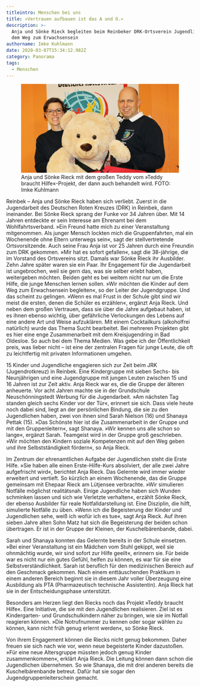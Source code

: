 ```yaml
---
titleintro: Menschen bei uns
title: »Vertrauen aufbauen ist das A und O.«
description: >-
  Anja und Sönke Rieck begleiten beim Reinbeker DRK-Ortsverein Jugendliche auf
  dem Weg zum Erwachsensein
authorname: Imke Kuhlmann
date: 2020-03-07T15:34:12.982Z
category: Panorama
tags:
  - Menschen
---
```

<figure>
  <img src="/static/media/Anja-Soenke-Rieck.jpg">
  <figcaption>
Anja und Sönke Rieck mit dem großen Teddy vom »Teddy braucht Hilfe«-Projekt, der dann auch behandelt wird. FOTO: Imke Kuhlmann
   
  </figcaption>
</figure>


Reinbek – Anja und Sönke Rieck haben sich verliebt. Zuerst in die Jugendarbeit des Deutschen Roten Kreuzes (DRK) in Reinbek, dann ineinander. Bei Sönke Rieck sprang der Funke vor 34 Jahren über. Mit 14 Jahren entdeckte er sein Interesse am Ehrenamt bei dem Wohlfahrtsverband. »Ein Freund hatte mich zu einer Veranstaltung mitgenommen. Als junger Mensch lockten mich die Gruppenfahrten, mal ein Wochenende ohne Eltern unterwegs sein«, sagt der stellvertretende Ortsvorsitzende. Auch seine Frau Anja ist vor 25 Jahren durch eine Freundin zum DRK gekommen. »Mir hat es sofort gefallen«, sagt die 38-jährige, die im Vorstand des Ortsvereins sitzt. Damals war Sönke Rieck ihr Ausbilder. Zehn Jahre später waren sie ein Paar. Ihr Engagement für die Jugendarbeit ist ungebrochen, weil sie gern das, was sie selber erlebt haben, weitergeben möchten. 
Beiden geht es bei weitem nicht nur um die Erste Hilfe, die junge Menschen lernen sollen. »Wir möchten die Kinder auf dem Weg zum Erwachsensein begleiten«, so der Leiter der Jugendgruppe. Und das scheint zu gelingen. »Wenn es mal Frust in der Schule gibt sind wir meist die ersten, denen die Schüler es erzählen«, ergänzt Anja Rieck. Und neben dem großen Vertrauen, dass sie über die Jahre aufgebaut haben, ist es ihnen ebenso wichtig, über gefährliche Verlockungen des Lebens auf eine andere Art und Weise aufzuklären. Mit einem Cocktailkurs (alkoholfrei natürlich) wurde das Thema Sucht bearbeitet. Bei mehreren Projekten gibt es hier eine enge Zusammenarbeit mit dem Kreisjugendring in Bad Oldesloe. So auch bei dem Thema Medien. Was gebe ich der Öffentlichkeit preis, was lieber nicht – ist eine der zentralen Fragen für junge Leute, die oft zu leichtfertig mit privaten Informationen umgehen.


15 Kinder und Jugendliche engagieren sich zur Zeit beim JRK (Jugendrotkreuz) in Reinbek. Eine Kindergruppe mit sieben Sechs- bis Neunjährigen und eine Jugendgruppe mit jungen Leuten zwischen 15 und 16 Jahren ist zur Zeit aktiv. Anja Rieck war es, die die Gruppe der älteren anheuerte. Vor acht Jahren machte sie in der Grundschule Neuschönningstedt Werbung für die Jugendarbeit. »Am nächsten Tag standen gleich sechs Kinder vor der Tür«, erinnert sie sich.  Dass viele heute noch dabei sind, liegt an der persönlichen Bindung, die sie zu den Jugendlichen haben, zwei von ihnen sind Sarah Nielson (16) und Shanaya Pettak (15). »Das Schönste hier ist die Zusammenarbeit in der Gruppe und mit den Gruppenleitern«, sagt Shanaya. »Wir kennen uns alle schon so lange«, ergänzt Sarah. Teamgeist wird in der Gruppe groß geschrieben. »Wir möchten den Kindern soziale Kompetenzen mit auf den Weg geben und ihre Selbstständigkeit fördern«, so Anja Rieck. 


Im Zentrum der ehrenamtlichen Aufgabe der Jugendlichen steht die Erste Hilfe. »Sie haben alle einen Erste-Hilfe-Kurs absolviert, der alle zwei Jahre aufgefrischt wird«, berichtet Anja Rieck. Das Gelernte wird immer wieder erweitert und vertieft. So kürzlich an einem Wochenende, das die Gruppe gemeinsam mit Ehepaar Rieck am Lütjensee verbrachte. »Wir simulieren Notfälle möglichst realitätsnah. Einige Jugendliche haben sich Wunden schminken lassen und sich wie Verletzte verhalten«, erzählt Sönke Rieck, der ebenso Ausbilder für reale Notfalldarstellung ist. Eine Disziplin, die hilft, simulierte Notfälle zu üben. 
»Wenn ich die Begeisterung der Kinder und Jugendlichen sehe, weiß ich wofür ich es tue«, sagt Anja Rieck. Auf ihren sieben Jahre alten Sohn Matz hat sich die Begeisterung der beiden schon übertragen. Er ist in der Gruppe der Kleinen, der Kuschelbärenbande, dabei.

Sarah und Shanaya konnten das Gelernte bereits in der Schule einsetzen. »Bei einer Veranstaltung ist ein Mädchen vom Stuhl gekippt, weil sie ohnmächtig wurde, wir sind sofort zur Hilfe geeilt«, erinnern sie. Für beide war es nicht nur ein gutes Gefühl, helfen zu können, es war für sie eine Selbstverständlichkeit. Sarah ist beruflich für den medizinischen Bereich auf den Geschmack gekommen. Nach einem enttäuschenden Praktikum in einem anderen Bereich beginnt sie in diesem Jahr voller Überzeugung eine Ausbildung als PTA (Pharmazeutisch technische Assistentin). Anja Rieck hat sie in der Entscheidungsphase unterstützt.

Besonders am Herzen liegt den Riecks noch das Projekt »Teddy braucht Hilfe«. Eine Initiative, die sie mit den Jugendlichen realisieren. Ziel ist es Kindergarten- und Grundschulkindern näher zu bringen, wie sie im Notfall reagieren können. »Die Notrufnummer zu kennen oder sogar wählen zu können, kann nicht früh genug erlernt werden«, so Sönke Rieck. 


Von ihrem Engagement können die Riecks nicht genug bekommen. Daher freuen sie sich nach wie vor, wenn neue begeisterte Kinder dazustoßen. »Für eine neue Altersgruppe müssten jedoch genug Kinder zusammenkommen«, erklärt Anja Rieck. Die Leitung können dann schon die Jugendlichen übernehmen. So wie Shanaya, die mit drei anderen bereits die Kuschelbärenbande betreut. Dafür hat sie sogar den Jugendgruppenleiterschein gemacht.
